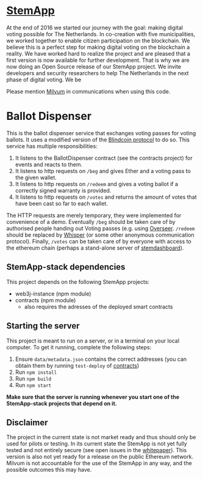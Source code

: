 # [StemApp](https://milvum.github.io/stemapp/)

At the end of 2016 we started our journey with the goal: making digital voting possible for The Netherlands. In co-creation with five municipalities, we worked together to enable citizen participation on the blockchain. We believe this is a perfect step for making digital voting on the blockchain a reality. We have worked hard to realize the project and are pleased that a first version is now available for further development. That is why we are now doing an Open Source release of our StemApp project. We invite developers and security researchers to help The Netherlands in the next phase of digital voting. We be

Please mention [Milvum](https://milvum.com) in communications when using this code.

# Ballot Dispenser

This is the ballot dispenser service that exchanges voting passes for voting ballots. It uses a modified version of the [Blindcoin protocol](http://fc15.ifca.ai/preproceedings/bitcoin/paper_3.pdf) to do so. This service has multiple responsibilities:

1. It listens to the BallotDispenser contract (see the contracts project) for events and reacts to them.
1. It listens to http requests on `/beg` and gives Ether and a voting pass to the given wallet.
1. It listens to http requests on `/redeem` and gives a voting ballot if a correctly signed warranty is provided. 
1. It listens to http requests on `/votes` and returns the amount of votes that have been cast so far to each wallet.

The HTTP requests are merely temporary, they were implemented for convenience of a demo. Eventually `/beg` should be taken care of by authorised people handing out Voting passes (e.g. using [Overseer](https://github.com/Milvum/contracts). `/redeem` should be replaced by [Whisper](https://github.com/ethereum/wiki/wiki/Whisper) (or some other anonymous communication protocol). Finally, `/votes` can be taken care of by everyone with access to the ethereum chain (perhaps a stand-alone server of [stemdashboard](https://github.com/Milvum/stemdashboard)). 

## StemApp-stack dependencies
This project depends on the following StemApp projects:
* web3j-instance (npm module)
* contracts (npm module)
  * also requires the adresses of the deployed smart contracts
  
## Starting the server
This project is meant to run on a server, or in a terminal on your local computer. To get it running, complete the following steps:

1. Ensure `data/metadata.json` contains the correct addresses (you can obtain them by running `test-deploy` of [contracts](https://github.com/Milvum/contracts))
1. Run `npm install`
1. Run `npm build`
1. Run `npm start`

__Make sure that the server is running whenever you start one of the StemApp-stack projects that depend on it.__

## Disclaimer

The project in the current state is not market ready and thus should only be used for pilots or testing. In its current state the StemApp is not yet fully tested and not entirely secure (see open issues in the [whitepaper](https://milvum.com/en/download-stemapp-whitepaper/)). This version is also not yet ready for a release on the public Ethereum network. Milvum is not accountable for the use of the StemApp in any way, and the possible outcomes this may have.
